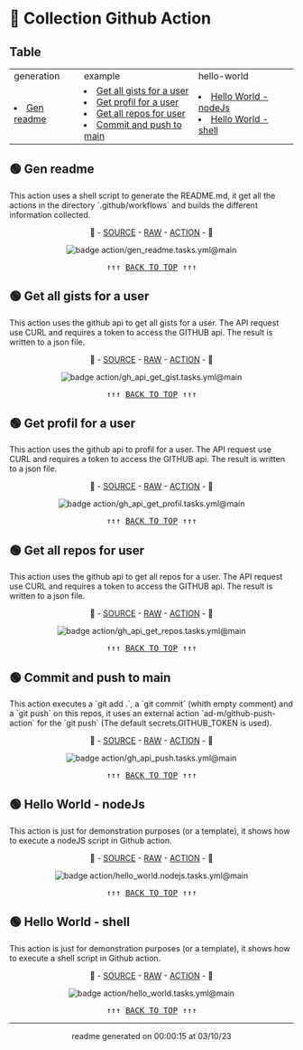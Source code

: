 <h1>🚀 Collection Github Action</h1><h2>Table</h2><table><tr><td>generation</td><td>example</td><td>hello-world</td></tr><tr><td> <li><a href='#--Gen-readme' title='go to  Gen readme'> Gen readme</a></li></td><td> <li><a href='#--Get-all-gists-for-a-user' title='go to  Get all gists for a user'> Get all gists for a user</a></li> <li><a href='#--Get-profil-for-a-user' title='go to  Get profil for a user'> Get profil for a user</a></li> <li><a href='#--Get-all-repos-for-user' title='go to  Get all repos for user'> Get all repos for user</a></li> <li><a href='#--Commit-and-push-to-main' title='go to  Commit and push to main'> Commit and push to main</a></li></td><td> <li><a href='#--Hello-World---nodeJs' title='go to  Hello World - nodeJs'> Hello World - nodeJs</a></li> <li><a href='#--Hello-World---shell' title='go to  Hello World - shell'> Hello World - shell</a></li></td></tr></table>        <h2>🟢  Gen readme</h2>        <p> This action uses a shell script to generate the README.md, it get all the actions in the directory `.github/workflows` and builds the different information collected.</p>        <p style=text-align:center align=center>        🔗         - <a href='https://github.com/tmslpm/Collection-Github-Action/blob/main/.github/workflows/gen_readme.tasks.yml' title='open the source code of the action'>SOURCE</a>        - <a href='https://raw.githubusercontent.com/tmslpm/Collection-Github-Action/main/.github/workflows/gen_readme.tasks.yml' title='open the raw code of the action'>RAW</a>        - <a href='https://github.com/tmslpm/Collection-Github-Action/actions/workflows/gen_readme.tasks.yml' title='open the the action'>ACTION</a>        - 🔗</p><p style=text-align:center align=center>        <img src='https://github.com/tmslpm/Collection-Github-Action/actions/workflows/gen_readme.tasks.yml/badge.svg' alt='badge action/gen_readme.tasks.yml@main'/>        </p><pre align=center>↑↑↑ <a href='#-collection-github-action' title='click to scroll up' alt='click to scroll up'>BACK TO TOP</a> ↑↑↑</pre>        <h2>🟢  Get all gists for a user</h2>        <p> This action uses the github api to get all gists for a user. The API request use CURL and requires a token to access the GITHUB api. The result is written to a json file.</p>        <p style=text-align:center align=center>        🔗         - <a href='https://github.com/tmslpm/Collection-Github-Action/blob/main/.github/workflows/gh_api_get_gist.tasks.yml' title='open the source code of the action'>SOURCE</a>        - <a href='https://raw.githubusercontent.com/tmslpm/Collection-Github-Action/main/.github/workflows/gh_api_get_gist.tasks.yml' title='open the raw code of the action'>RAW</a>        - <a href='https://github.com/tmslpm/Collection-Github-Action/actions/workflows/gh_api_get_gist.tasks.yml' title='open the the action'>ACTION</a>        - 🔗</p><p style=text-align:center align=center>        <img src='https://github.com/tmslpm/Collection-Github-Action/actions/workflows/gh_api_get_gist.tasks.yml/badge.svg' alt='badge action/gh_api_get_gist.tasks.yml@main'/>        </p><pre align=center>↑↑↑ <a href='#-collection-github-action' title='click to scroll up' alt='click to scroll up'>BACK TO TOP</a> ↑↑↑</pre>        <h2>🟢  Get profil for a user</h2>        <p> This action uses the github api to profil for a user. The API request use CURL and requires a token to access the GITHUB api. The result is written to a json file.</p>        <p style=text-align:center align=center>        🔗         - <a href='https://github.com/tmslpm/Collection-Github-Action/blob/main/.github/workflows/gh_api_get_profil.tasks.yml' title='open the source code of the action'>SOURCE</a>        - <a href='https://raw.githubusercontent.com/tmslpm/Collection-Github-Action/main/.github/workflows/gh_api_get_profil.tasks.yml' title='open the raw code of the action'>RAW</a>        - <a href='https://github.com/tmslpm/Collection-Github-Action/actions/workflows/gh_api_get_profil.tasks.yml' title='open the the action'>ACTION</a>        - 🔗</p><p style=text-align:center align=center>        <img src='https://github.com/tmslpm/Collection-Github-Action/actions/workflows/gh_api_get_profil.tasks.yml/badge.svg' alt='badge action/gh_api_get_profil.tasks.yml@main'/>        </p><pre align=center>↑↑↑ <a href='#-collection-github-action' title='click to scroll up' alt='click to scroll up'>BACK TO TOP</a> ↑↑↑</pre>        <h2>🟢  Get all repos for user</h2>        <p> This action uses the github api to get all repos for a user. The API request use CURL and requires a token to access the GITHUB api. The result is written to a json file. </p>        <p style=text-align:center align=center>        🔗         - <a href='https://github.com/tmslpm/Collection-Github-Action/blob/main/.github/workflows/gh_api_get_repos.tasks.yml' title='open the source code of the action'>SOURCE</a>        - <a href='https://raw.githubusercontent.com/tmslpm/Collection-Github-Action/main/.github/workflows/gh_api_get_repos.tasks.yml' title='open the raw code of the action'>RAW</a>        - <a href='https://github.com/tmslpm/Collection-Github-Action/actions/workflows/gh_api_get_repos.tasks.yml' title='open the the action'>ACTION</a>        - 🔗</p><p style=text-align:center align=center>        <img src='https://github.com/tmslpm/Collection-Github-Action/actions/workflows/gh_api_get_repos.tasks.yml/badge.svg' alt='badge action/gh_api_get_repos.tasks.yml@main'/>        </p><pre align=center>↑↑↑ <a href='#-collection-github-action' title='click to scroll up' alt='click to scroll up'>BACK TO TOP</a> ↑↑↑</pre>        <h2>🟢  Commit and push to main</h2>        <p> This action executes a `git add .`, a `git commit` (whith empty comment) and a `git  push` on this repos, it uses an external action `ad-m/github-push-action` for the `git push` (The default secrets.GITHUB_TOKEN is used).  </p>        <p style=text-align:center align=center>        🔗         - <a href='https://github.com/tmslpm/Collection-Github-Action/blob/main/.github/workflows/gh_api_push.tasks.yml' title='open the source code of the action'>SOURCE</a>        - <a href='https://raw.githubusercontent.com/tmslpm/Collection-Github-Action/main/.github/workflows/gh_api_push.tasks.yml' title='open the raw code of the action'>RAW</a>        - <a href='https://github.com/tmslpm/Collection-Github-Action/actions/workflows/gh_api_push.tasks.yml' title='open the the action'>ACTION</a>        - 🔗</p><p style=text-align:center align=center>        <img src='https://github.com/tmslpm/Collection-Github-Action/actions/workflows/gh_api_push.tasks.yml/badge.svg' alt='badge action/gh_api_push.tasks.yml@main'/>        </p><pre align=center>↑↑↑ <a href='#-collection-github-action' title='click to scroll up' alt='click to scroll up'>BACK TO TOP</a> ↑↑↑</pre>        <h2>🟢  Hello World - nodeJs</h2>        <p> This action is just for demonstration purposes (or a template), it shows how to execute a nodeJS script in Github action.</p>        <p style=text-align:center align=center>        🔗         - <a href='https://github.com/tmslpm/Collection-Github-Action/blob/main/.github/workflows/hello_world.nodejs.tasks.yml' title='open the source code of the action'>SOURCE</a>        - <a href='https://raw.githubusercontent.com/tmslpm/Collection-Github-Action/main/.github/workflows/hello_world.nodejs.tasks.yml' title='open the raw code of the action'>RAW</a>        - <a href='https://github.com/tmslpm/Collection-Github-Action/actions/workflows/hello_world.nodejs.tasks.yml' title='open the the action'>ACTION</a>        - 🔗</p><p style=text-align:center align=center>        <img src='https://github.com/tmslpm/Collection-Github-Action/actions/workflows/hello_world.nodejs.tasks.yml/badge.svg' alt='badge action/hello_world.nodejs.tasks.yml@main'/>        </p><pre align=center>↑↑↑ <a href='#-collection-github-action' title='click to scroll up' alt='click to scroll up'>BACK TO TOP</a> ↑↑↑</pre>        <h2>🟢  Hello World - shell</h2>        <p> This action is just for demonstration purposes (or a template), it shows how to execute a shell script in Github action.</p>        <p style=text-align:center align=center>        🔗         - <a href='https://github.com/tmslpm/Collection-Github-Action/blob/main/.github/workflows/hello_world.tasks.yml' title='open the source code of the action'>SOURCE</a>        - <a href='https://raw.githubusercontent.com/tmslpm/Collection-Github-Action/main/.github/workflows/hello_world.tasks.yml' title='open the raw code of the action'>RAW</a>        - <a href='https://github.com/tmslpm/Collection-Github-Action/actions/workflows/hello_world.tasks.yml' title='open the the action'>ACTION</a>        - 🔗</p><p style=text-align:center align=center>        <img src='https://github.com/tmslpm/Collection-Github-Action/actions/workflows/hello_world.tasks.yml/badge.svg' alt='badge action/hello_world.tasks.yml@main'/>        </p><pre align=center>↑↑↑ <a href='#-collection-github-action' title='click to scroll up' alt='click to scroll up'>BACK TO TOP</a> ↑↑↑</pre><hr><p style=text-align:center align=center>readme generated on 00:00:15 at 03/10/23</p>
